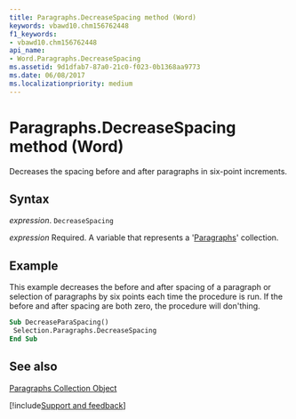 ```yaml
---
title: Paragraphs.DecreaseSpacing method (Word)
keywords: vbawd10.chm156762448
f1_keywords:
- vbawd10.chm156762448
api_name:
- Word.Paragraphs.DecreaseSpacing
ms.assetid: 9d1dfab7-87a0-21c0-f023-0b1368aa9773
ms.date: 06/08/2017
ms.localizationpriority: medium
---
```



# Paragraphs.DecreaseSpacing method (Word)

Decreases the spacing before and after paragraphs in six-point increments.


## Syntax

_expression_. `DecreaseSpacing`

_expression_ Required. A variable that represents a '[Paragraphs](Word.paragraphs.md)' collection.


## Example

This example decreases the before and after spacing of a paragraph or selection of paragraphs by six points each time the procedure is run. If the before and after spacing are both zero, the procedure will don'thing.


```vb
Sub DecreaseParaSpacing() 
 Selection.Paragraphs.DecreaseSpacing 
End Sub
```


## See also


[Paragraphs Collection Object](Word.paragraphs.md)

[!include[Support and feedback](~/includes/feedback-boilerplate.md)]